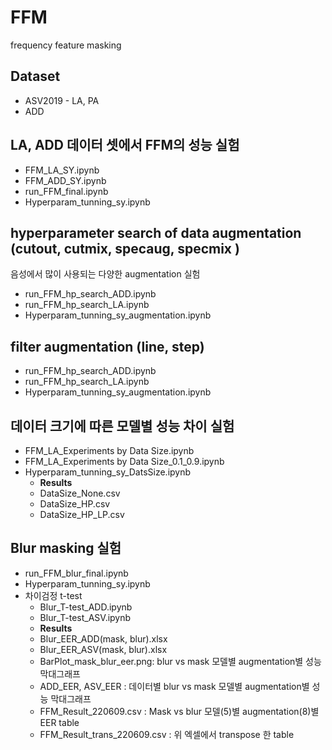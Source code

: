 # FFM
frequency feature masking

## Dataset 
* ASV2019 - LA, PA
* ADD

## LA, ADD 데이터 셋에서 FFM의 성능 실험
* FFM_LA_SY.ipynb
* FFM_ADD_SY.ipynb
* run_FFM_final.ipynb
* Hyperparam_tunning_sy.ipynb

## hyperparameter search of data augmentation (cutout, cutmix, specaug, specmix )
음성에서 많이 사용되는 다양한 augmentation 실험
* run_FFM_hp_search_ADD.ipynb
* run_FFM_hp_search_LA.ipynb
* Hyperparam_tunning_sy_augmentation.ipynb



## filter augmentation (line, step)
* run_FFM_hp_search_ADD.ipynb
* run_FFM_hp_search_LA.ipynb
* Hyperparam_tunning_sy_augmentation.ipynb


## 데이터 크기에 따른 모델별 성능 차이 실험
* FFM_LA_Experiments by Data Size.ipynb  
* FFM_LA_Experiments by Data Size_0.1_0.9.ipynb  
* Hyperparam_tunning_sy_DatsSize.ipynb  
  * **Results**  
   * DataSize_None.csv 
   * DataSize_HP.csv  
   * DataSize_HP_LP.csv  


## Blur masking 실험
* run_FFM_blur_final.ipynb
* Hyperparam_tunning_sy.ipynb
* 차이검정 t-test
  * Blur_T-test_ADD.ipynb
  * Blur_T-test_ASV.ipynb
   * **Results**
    *  Blur_EER_ADD(mask, blur).xlsx
    *  Blur_EER_ASV(mask, blur).xlsx
    * BarPlot_mask_blur_eer.png: blur vs mask 모델별 augmentation별 성능 막대그래프  
    * ADD_EER, ASV_EER : 데이터별 blur vs mask 모델별 augmentation별 성능 막대그래프
    *  FFM_Result_220609.csv : Mask vs blur 모델(5)별 augmentation(8)별 EER table
    *  FFM_Result_trans_220609.csv : 위 엑셀에서 transpose 한 table
